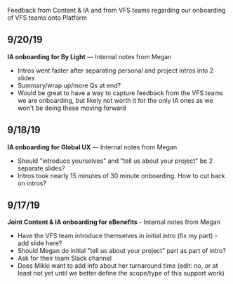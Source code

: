 Feedback from Content & IA and from VFS teams regarding our onboarding of VFS teams onto Platform

## 9/20/19

**IA onboarding for By Light** — Internal notes from Megan

- Intros went faster after separating personal and project intros into 2 slides
- Summary/wrap up/more Qs at end?
- Would be great to have a way to capture feedback from the VFS teams we are onboarding, but likely not worth it for the only IA ones as we won't be doing these moving forward

## 9/18/19

**IA onboarding for Global UX** — Internal notes from Megan

- Should "introduce yourselves" and "tell us about your project" be 2 separate slides?
- Intros took nearly 15 minutes of 30 minute onboarding. How to cut back on intros?


## 9/17/19

**Joint Content & IA onboarding for eBenefits** - Internal notes from Megan

- Have the VFS team introduce themselves in initial intro (fix my part) - add slide here?
- Should Megan do initial "tell us about your project" part as part of intro?
- Ask for their team Slack channel
- Does Mikki want to add info about her turnaround time (edit: no, or at least not yet until we better define the scope/type of this support work)
